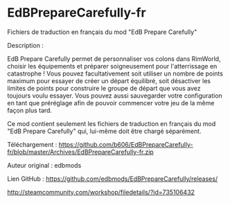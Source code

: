 # EdBPrepareCarefully-fr

Fichiers de traduction en français du mod "EdB Prepare Carefully"

Description :

EdB Prepare Carefully permet de personnaliser vos colons dans RimWorld, choisir les équipements et préparer soigneusement pour l'atterrissage en catastrophe ! Vous pouvez facultativement soit utiliser un nombre de points maximum pour essayer de créer un départ équilibré, soit désactiver les limites de points pour construire le groupe de départ que vous avez toujours voulu essayer. Vous pouvez aussi sauvegarder votre configuration en tant que préréglage afin de pouvoir commencer votre jeu de la même façon plus tard.

Ce mod contient seulement les fichiers de traduction en français du mod "EdB Prepare Carefully" qui, lui-même doit être chargé séparément.

Téléchargement : https://github.com/b606/EdBPrepareCarefully-fr/blob/master/Archives/EdBPrepareCarefully-fr.zip

Auteur original : edbmods

Lien GitHub : https://github.com/edbmods/EdBPrepareCarefully/releases/

http://steamcommunity.com/workshop/filedetails/?id=735106432
